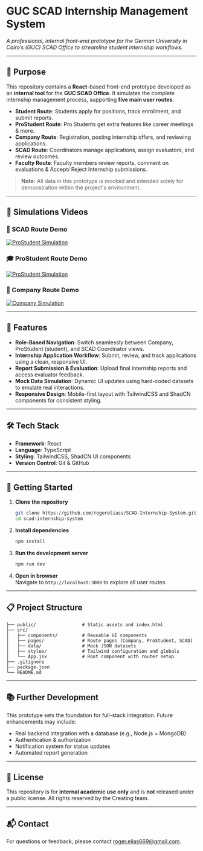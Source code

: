 # GUC SCAD Internship Management System

_A professional, internal front-end prototype for the German University in Cairo’s (GUC) SCAD Office to streamline student internship workflows._

---

## 🎯 Purpose
This repository contains a **React**-based front-end prototype developed as an **internal tool** for the **GUC SCAD Office**. It simulates the complete internship management process, supporting **five main user routes**:

- **Student Route**: Students apply for positions, track enrollment, and submit reports.
- **ProStudent Route**: Pro Students get extra features like career meetings & more.
- **Company Route**: Registration, posting internship offers, and reviewing applications.  
- **SCAD Route**: Coordinators manage applications, assign evaluators, and review outcomes.  
- **Faculty Route**: Faculty members review reports, comment on evaluations & Accept/ Reject Internship submissions.  


> **Note:** All data in this prototype is mocked and intended solely for demonstration within the project's environment.

---

## 🔗 Simulations Videos

### 🏢 SCAD Route Demo

[![ProStudent Simulation](https://img.youtube.com/vi/IiCnMf6hhCs/0.jpg)](https://www.youtube.com/embed/IiCnMf6hhCs)

### 🎓 ProStudent Route Demo

[![ProStudent Simulation](https://img.youtube.com/vi/w39ejf-nUus/0.jpg)](https://www.youtube.com/embed/w39ejf-nUus)

### 📁 Company Route Demo

[![Company Simulation](https://img.youtube.com/vi/H3d6b-X_460/0.jpg)](https://www.youtube.com/embed/H3d6b-X_460)




---

## 📝 Features
- **Role-Based Navigation**: Switch seamlessly between Company, ProStudent (student), and SCAD Coordinator views.
- **Internship Application Workflow**: Submit, review, and track applications using a clean, responsive UI.
- **Report Submission & Evaluation**: Upload final internship reports and access evaluator feedback.
- **Mock Data Simulation**: Dynamic UI updates using hard-coded datasets to emulate real interactions.
- **Responsive Design**: Mobile-first layout with TailwindCSS and ShadCN components for consistent styling.

---

## 🛠️ Tech Stack
- **Framework**: React  
- **Language**: TypeScript 
- **Styling**: TailwindCSS, ShadCN UI components  
- **Version Control**: Git & GitHub  

---

## 🚀 Getting Started
1. **Clone the repository**  
   ```bash
   git clone https://github.com/rogereliass/SCAD-Internship-System.git
   cd scad-internship-system
   ```
2. **Install dependencies**  
   ```bash
   npm install
   ```
3. **Run the development server**  
   ```bash
   npm run dev
   ```
4. **Open in browser**  
   Navigate to `http://localhost:3000` to explore all user routes.

---

## 📋 Project Structure
```text
├── public/                 # Static assets and index.html
├── src/
│   ├── components/         # Reusable UI components
│   ├── pages/              # Route pages (Company, ProStudent, SCAD)
│   ├── data/               # Mock JSON datasets
│   ├── styles/             # Tailwind configuration and globals
│   └── App.jsx             # Root component with router setup
├── .gitignore
├── package.json
└── README.md
```

---

## 📚 Further Development
This prototype sets the foundation for full-stack integration. Future enhancements may include:
- Real backend integration with a database (e.g., Node.js + MongoDB)
- Authentication & authorization
- Notification system for status updates
- Automated report generation

---

## 📄 License
This repository is for **internal academic use only** and is **not** released under a public license. All rights reserved by the Creating team.

---

## 📬 Contact
For questions or feedback, please contact [roger.elias669@gmail.com](mailto:roger.elias669@gmail.com).
